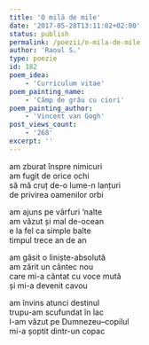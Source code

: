 ```yaml
---
title: 'O milă de mile'
date: '2017-05-28T13:11:02+02:00'
status: publish
permalink: /poezii/o-mila-de-mile
author: 'Raoul S.'
type: poezie
id: 182
poem_idea:
    - 'Curriculum vitae'
poem_painting_name:
    - 'Câmp de grâu cu ciori'
poem_painting_author:
    - 'Vincent van Gogh'
post_views_count:
    - '268'
excerpt: ''
---
```

am zburat înspre nimicuri  
am fugit de orice ochi  
să mă cruț de-o lume-n lanțuri  
de privirea oamenilor orbi

am ajuns pe vârfuri ‘nalte  
am văzut și mal de-ocean  
e la fel ca simple balte  
timpul trece an de an

am găsit o liniște-absolută  
am zărit un cântec nou  
care mi-a cântat cu voce mută  
și mi-a devenit cavou

am învins atunci destinul  
trupu-am scufundat în lac  
l-am văzut pe Dumnezeu–copilul  
mi-a șoptit dintr-un copac